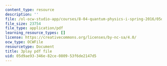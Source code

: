 ```yaml
---
content_type: resource
description: ''
file: /ol-ocw-studio-app/courses/8-04-quantum-physics-i-spring-2016/05d9ae93346e82ce080953f6de2147d5_jANZxzetPaQ.pdf
file_size: 23754
file_type: application/pdf
learning_resource_types: []
license: https://creativecommons.org/licenses/by-nc-sa/4.0/
ocw_type: OCWFile
resourcetype: Document
title: 3play pdf file
uid: 05d9ae93-346e-82ce-0809-53f6de2147d5
---
```

